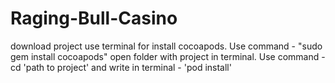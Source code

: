 # Raging-Bull-Casino

download project
use terminal for install cocoapods. Use command - "sudo gem install cocoapods"
open folder with project in terminal. Use command - cd 'path to project'
and write in terminal - 'pod install'
